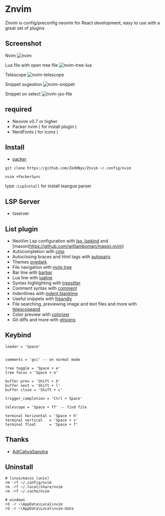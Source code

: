 # Znvim
Znvim is config/preconfig neovim for React development, easy to use with a great set of plugins 

## Screenshot
Nvim
![nvim](https://user-images.githubusercontent.com/96564938/208034855-732c0c3e-38af-4c9c-adf1-6b10cd00e001.png)

Lua file with open tree file
![nvim-tree-lua](https://user-images.githubusercontent.com/96564938/208034884-890e5d99-183a-44f3-9feb-27b0e968959a.png)

Telescope
![nvim-telescope](https://user-images.githubusercontent.com/96564938/208034985-8b5fbb2c-18a1-492a-93c2-0ea9450f8bfb.png)

Snippet sugestion
![nvim-snippet](https://user-images.githubusercontent.com/96564938/208035011-bf23235d-c04f-4698-836d-0beb806d86af.png)

Snippet on select
![nvim-jsx-file](https://user-images.githubusercontent.com/96564938/208035025-f6d280ac-19dc-421f-bdda-889fc4554292.png)





## required
- Neovim v0.7 or higher
- Packer nvim ( for install plugin )
- NerdFonts ( for icons ) 


## **Install**
- [packer](https://github.com/wbthomason/packer.nvim)
```
git clone https://github.com/ZeddNyx/Znvim ~/.config/nvim

nvim +PackerSync
```
type `:LspInstall` for install leangue parser


## **LSP** Server 

- tsserver


## **List** plugin

- NeoVim Lsp configuration with [lsp ](https://github.com/neovim/nvim-lspconfig),[lspkind](https://github.com/onsails/lspkind.nvim) and [mason(https://github.com/williamboman/mason.nvim)
- Autocompletion with [cmp](https://github.com/hrsh7th/nvim-cmp)
- Autoclosing braces and html tags with [autopairs](https://github.com/windwp/nvim-autopairs)
- Themes [onedark ](https://github.com/navarasu/onedark.nvim)
- File navigation with [nvim tree](https://github.com/kyazdani42/nvim-tree.lua)
- Bar line with [barbar](https://github.com/romgrk/barbar.nvim)
- Lua line with [lualine](https://github.com/nvim-lualine/lualine.nvim)
- Syntax highlighting with [treesitter](https://github.com/nvim-treesitter/nvim-treesitter)
- Comment syntax with [comment](https://github.com/numToStr/Comment.nvim)
- Indentlines with [indent blankline](https://github.com/lukas-reineke/indent-blankline.nvim)
- Useful snippets with [freandly](https://github.com/rafamadriz/friendly-snippets)
- File searching, previewing image and text files and more with [telescope](https://github.com/nvim-telescope/telescope.nvim)[and](https://github.com/nvim-telescope/telescope-ui-select.nvim)
- Color preview with [colorizer](https://github.com/NvChad/nvim-colorizer)
- Git diffs and more with [gitsigns](https://github.com/lewis6991/gitsigns.nvim)


## Keybind 
```
leader = 'Space'


comments = 'gcc' -- on normal mode 

tree toggle = 'Space + e'
tree focus = 'Space + o'

buffer prev = 'Shift + h'
buffer next = 'Shift + l'
buffer close = 'Shift + c'

trigger_completion = 'Ctrl + Space'

telescope = 'Space + ff' -- find file 

terminal horizontal = 'Space + h'
terminal vertical   = 'Space + v'
terminal float      = 'Space + f'
```


## Thanks
- [AdiCahyaSaputra](https://github.com/AdiCahyaSaputra) 

## Uninstall
```
# linux/macos (unix)
rm -rf ~/.config/nvim
rm -rf ~/.local/share/nvim
rm -rf ~/.cache/nvim

# windows
rd -r ~\AppData\Local\nvim
rd -r ~\AppData\Local\nvim-data
```

